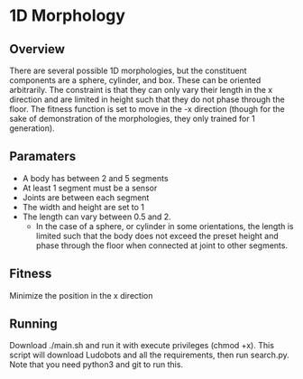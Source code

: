 # 1D Morphology
## Overview
There are several possible 1D morphologies, but the constituent components are a sphere, cylinder, and box. These can be oriented arbitrarily. The constraint is that they can only vary their length in the x direction and are limited in height such that they do not phase through the floor. The fitness function is set to move in the -x direction (though for the sake of demonstration of the morphologies, they only trained for 1 generation).

## Paramaters
* A body has between 2 and 5 segments
* At least 1 segment must be a sensor
* Joints are between each segment
* The width and height are set to 1
* The length can vary between 0.5 and 2.
    * In the case of a sphere, or cylinder in some orientations, the length is limited such that the body does not exceed the preset height and phase through the floor when connected at joint to other segments.

## Fitness
Minimize the position in the x direction
## Running
Download ./main.sh and run it with execute privileges (chmod +x). This script will download Ludobots and all the requirements, then run search.py. Note that you need python3 and git to run this.

